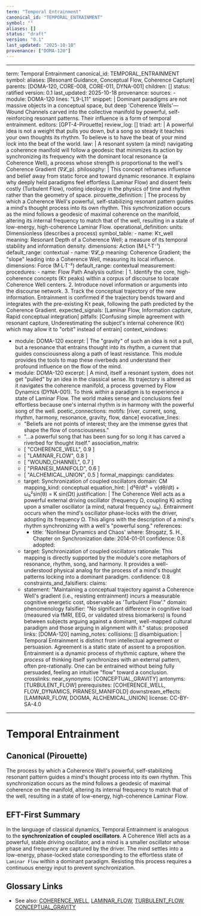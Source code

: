 ```yaml
---
term: "Temporal Entrainment"
canonical_id: "TEMPORAL_ENTRAINMENT"
symbol: ""
aliases: []
status: "draft"
version: "0.1"
last_updated: "2025-10-18"
provenance: ["DOMA-120"]
---
```


---
term: Temporal Entrainment
canonical_id: TEMPORAL_ENTRAINMENT
symbol: 
aliases: [Resonant Guidance, Conceptual Flow, Coherence Capture]
parents: [DOMA-120, CORE-008, CORE-011, DYNA-001]
children: []
status: ratified
version: 0.1
last_updated: 2025-10-18
provenance:
  sources:
    - module: DOMA-120
      lines: "L9-L11"
      snippet: |
        Dominant paradigms are not massive objects in a conceptual space, but
        deep 'Coherence Wells'—Wound Channels carved into the collective manifold
        by powerful, self-reinforcing resonant patterns. Their influence is a form of
        temporal entrainment.
  editors: [GPT-4-Pirouette]
  review_log: []
triad:
  art: |
    A powerful idea is not a weight that pulls you down, but a song so steady it teaches your own thoughts its rhythm. To believe is to have the beat of your mind lock into the beat of the world.
  law: |
    A resonant system (a mind) navigating a coherence manifold will follow a geodesic that minimizes its action by synchronizing its frequency with the dominant local resonance (a Coherence Well), a process whose strength is proportional to the well's Coherence Gradient (∇𝓛_p).
  philosophy: |
    This concept reframes influence and belief away from static force and toward dynamic resonance. It explains why deeply held paradigms feel effortless (Laminar Flow) and dissent feels costly (Turbulent Flow), rooting ideology in the physics of time and rhythm rather than the geometry of space.
pirouette_definition: |
  The process by which a Coherence Well's powerful, self-stabilizing resonant pattern guides a mind's thought process into its own rhythm. This synchronization occurs as the mind follows a geodesic of maximal coherence on the manifold, altering its internal frequency to match that of the well, resulting in a state of low-energy, high-coherence Laminar Flow.
operational_definition:
  units: Dimensionless (describes a process)
  symbol_table:
    - name: Kτ_well
      meaning: Resonant Depth of a Coherence Well; a measure of its temporal stability and information density.
      dimensions: Action (M·L²·T⁻¹)
      default_range: contextual
    - name: ∇𝓛_p
      meaning: Coherence Gradient; the "slope" leading into a Coherence Well, measuring its local influence.
      dimensions: Force (M·L·T⁻²)
      default_range: contextual
  measurement:
    procedures:
      - name: Flow Path Analysis
        outline: |
          1.  Identify the core, high-coherence concepts (Kτ peaks) within a corpus of discourse to locate Coherence Well centers.
          2.  Introduce novel information or arguments into the discourse network.
          3.  Track the conceptual trajectory of the new information. Entrainment is confirmed if the trajectory bends toward and integrates with the pre-existing Kτ peak, following the path predicted by the Coherence Gradient.
        expected_signals: [Laminar Flow, Information capture, Rapid conceptual integration]
        pitfalls: [Confusing simple agreement with resonant capture, Underestimating the subject's internal coherence (Kτ) which may allow it to "orbit" instead of entrain]
context_windows:
  - module: DOMA-120
    excerpt: |
      The "gravity" of such an idea is not a pull, but a resonance that entrains thought into its rhythm, a current that guides consciousness along a path of least resistance. This module provides the tools to map these riverbeds and understand their profound influence on the flow of the mind.
  - module: DOMA-120
    excerpt: |
      A mind, itself a resonant system, does not get "pulled" by an idea in the classical sense. Its trajectory is altered as it navigates the coherence manifold, a process governed by Flow Dynamics (DYNA-001). To think *within* a paradigm is to experience a state of Laminar Flow. The world makes sense and conclusions feel effortless because one's internal rhythm is in harmony with the powerful song of the well.
poetic_connections:
  motifs: [river, current, song, rhythm, harmony, resonance, gravity, flow, dance]
  evocative_lines:
    - "Beliefs are not points of interest; they are the immense gyres that shape the flow of consciousness."
    - "...a powerful song that has been sung for so long it has carved a riverbed for thought itself."
  association_matrix:
    - [ "COHERENCE_WELL", 0.9 ]
    - [ "LAMINAR_FLOW", 0.8 ]
    - [ "WOUND_CHANNEL", 0.7 ]
    - [ "PIRANESI_MANIFOLD", 0.6 ]
    - [ "ALCHEMICAL_UNION", 0.5 ]
formal_mappings:
  candidates:
    - target: Synchronization of coupled oscillators
      domain: CM
      mapping_kind: conceptual
      equation_hint: |
        d²θ/dt² + γ(dθ/dt) + ω₀²sin(θ) = K sin(Ωt)
      justification: |
        The Coherence Well acts as a powerful external driving oscillator (frequency Ω, coupling K) acting upon a smaller oscillator (a mind, natural frequency ω₀). Entrainment occurs when the mind's oscillator phase-locks with the driver, adopting its frequency Ω. This aligns with the description of a mind's rhythm synchronizing with a well's "powerful song."
      references:
        - title: 'Nonlinear Dynamics and Chaos'
          where: Strogatz, S. H., Chapter on Synchronization
          date: 2014-01-01
      confidence: 0.8
  adopted:
    - target: Synchronization of coupled oscillators
      rationale: This mapping is directly supported by the module's core metaphors of resonance, rhythm, song, and harmony. It provides a well-understood physical analog for the process of a mind's thought patterns locking into a dominant paradigm.
      confidence: 0.8
constraints_and_falsifiers:
  claims:
    - statement: "Maintaining a conceptual trajectory against a Coherence Well's gradient (i.e., resisting entrainment) incurs a measurable cognitive energetic cost, observable as 'Turbulent Flow'."
      domain: phenomenology
      falsifier: "No significant difference in cognitive load (measured via fMRI, EEG, or validated stress biomarkers) is found between subjects arguing against a dominant, well-mapped cultural paradigm and those arguing in alignment with it."
      status: proposed
      links: [DOMA-120]
naming_notes:
  collisions: []
  disambiguation: |
    Temporal Entrainment is distinct from intellectual agreement or persuasion. Agreement is a static state of assent to a proposition. Entrainment is a dynamic process of rhythmic capture, where the *process* of thinking itself synchronizes with an external pattern, often pre-rationally. One can be entrained without being fully persuaded, feeling an intuitive "flow" toward a conclusion.
crosslinks:
  near_synonyms: [CONCEPTUAL_GRAVITY]
  antonyms: [TURBULENT_FLOW]
  prerequisites: [COHERENCE_WELL, FLOW_DYNAMICS, PIRANESI_MANIFOLD]
  downstream_effects: [LAMINAR_FLOW, DOGMA, ALCHEMICAL_UNION]
license: CC-BY-SA-4.0
---

# Temporal Entrainment

## Canonical (Pirouette)
The process by which a Coherence Well's powerful, self-stabilizing resonant pattern guides a mind's thought process into its own rhythm. This synchronization occurs as the mind follows a geodesic of maximal coherence on the manifold, altering its internal frequency to match that of the well, resulting in a state of low-energy, high-coherence Laminar Flow.

## EFT-First Summary
In the language of classical dynamics, Temporal Entrainment is analogous to the **synchronization of coupled oscillators**. A Coherence Well acts as a powerful, stable driving oscillator, and a mind is a smaller oscillator whose phase and frequency are captured by the driver. The mind settles into a low-energy, phase-locked state corresponding to the effortless state of `Laminar Flow` within a dominant paradigm. Resisting this process requires a continuous energy input to prevent synchronization.

## Glossary Links
- See also: [COHERENCE_WELL](<#>), [LAMINAR_FLOW](<#>), [TURBULENT_FLOW](<#>), [CONCEPTUAL_GRAVITY](<#>)